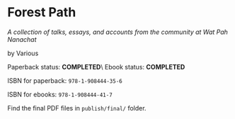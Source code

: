 
Forest Path
===========

*A collection of talks, essays, and accounts from the community at Wat Pah Nanachat*

by Various

Paperback status: **COMPLETED**\\
Ebook status: **COMPLETED**

ISBN for paperback: `978-1-908444-35-6`

ISBN for ebooks: `978-1-908444-41-7`

Find the final PDF files in `publish/final/` folder.

